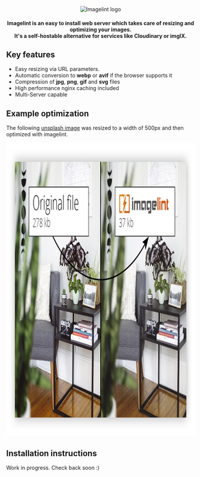 <p align="center">
    <img src="https://www.imagelint.com/img/logo.svg" alt="Imagelint logo" width="300">
</p>
<h4 align="center">
    Imagelint is an easy to install web server which takes care of resizing and optimizing your images.<br>
    It's a self-hostable alternative for services like Cloudinary or imgIX.
</h4>

## Key features

* Easy resizing via URL parameters.
* Automatic conversion to **webp** or **avif** if the browser supports it
* Compression of **jpg**, **png**, **gif** and **svg** files
* High performance nginx caching included
* Multi-Server capable

## Example optimization
The following [unsplash image](https://unsplash.com/photos/tGG_Y-lew_Y) was resized to a width of 500px and then optimized with imagelint.

<p align="center">
<img src="https://raw.githubusercontent.com/imagelint/imagelint/master/.github/img/github-graphic-shadow.jpg" alt="Comparing two images, one is optimized with imagelint and is only 13% of the size of the unoptimized one" width="1100" height="782">
</p>

## Installation instructions

Work in progress. Check back soon :)
